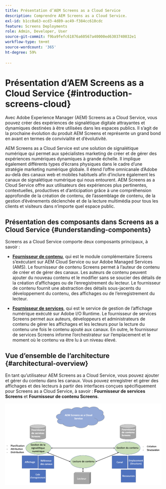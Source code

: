 ```yaml
---
title: Présentation d’AEM Screens as a Cloud Service
description: Comprendre AEM Screens as a Cloud Service.
exl-id: b1cc0a63-ecd3-4d89-ac49-f384cc610cdc
feature: Screens Deployments
role: Admin, Developer, User
source-git-commit: f9ba9fefc61876a60567a40000ed6303740032e1
workflow-type: tm+mt
source-wordcount: '365'
ht-degree: 59%

---
```



# Présentation d’AEM Screens as a Cloud Service {#introduction-screens-cloud}

Avec Adobe Experience Manager (AEM) Screens as a Cloud Service, vous pouvez créer des expériences de signalétique digitale attrayantes et dynamiques destinées à être utilisées dans les espaces publics. Il s’agit de la prochaine évolution du produit AEM Screens et représente un grand bond en avant en termes de convivialité et d’évolutivité.

AEM Screens as a Cloud Service est une solution de signalétique numérique qui permet aux spécialistes marketing de créer et de gérer des expériences numériques dynamiques à grande échelle. Il implique également différents types d’écrans physiques dans le cadre d’une stratégie marketing numérique globale. Il étend l’offre omnicanale d’Adobe au-delà des canaux web et mobiles habituels afin d’inclure également les canaux de signalétique numérique qui nous entourent. AEM Screens as a Cloud Service offre aux utilisateurs des expériences plus pertinentes, contextuelles, productives et d’anticipation grâce à une compréhension approfondie de la création de contenu, de l’assemblage de contenu, de la gestion d’événements déclenchée et de la lecture multimédia pour tous les clients et visiteurs dans n’importe quel espace public.

## Présentation des composants dans Screens as a Cloud Service {#understanding-components}

Screens as a Cloud Service comporte deux composants principaux, à savoir :

* **[Fournisseur de contenu](https://experienceleague.adobe.com/docs/experience-manager-cloud-service/content/screens-as-cloud-service/configure-screens-cloud/using-screens-content-provider.html)**, qui est le module complémentaire Screens s’exécutant sur AEM Cloud Service ou sur Adobe Managed Services (AMS). Le fournisseur de contenu Screens permet à l’auteur de contenu de créer et de gérer des canaux. Les auteurs de contenu peuvent ajouter du nouveau contenu et le modifier sans se soucier des détails de la création d’affichages ou de l’enregistrement du lecteur. Le fournisseur de contenu fournit une abstraction des détails sous-jacents du développement du contenu, des affichages ou de l’enregistrement du lecteur.

* **[Fournisseur de services](https://experienceleague.adobe.com/docs/experience-manager-cloud-service/content/screens-as-cloud-service/configure-screens-cloud/navigating-to-screens-services-provider.html)**, qui est le service de gestion de l’affichage numérique exécuté sur Adobe I/O Runtime. Le fournisseur de services Screens permet aux auteurs, développeurs et administrateurs de contenu de gérer les affichages et les lecteurs pour la lecture du contenu une fois le contenu ajouté aux canaux. En outre, le fournisseur de services Screens informe l’orchestrateur sur l’emplacement et le moment où le contenu va être lu à un niveau élevé.


## Vue d’ensemble de l’architecture {#architectural-overview}

En tant qu’utilisateur AEM Screens as a Cloud Service, vous pouvez ajouter et gérer du contenu dans les canaux. Vous pouvez enregistrer et gérer des affichages et des lecteurs à partir des interfaces conçues spécifiquement pour Screens as a Cloud Service, à savoir : **Fournisseur de services Screens** et **Fournisseur de contenu Screens**.

![Image](/help/screens-cloud/assets/architecture-screenscloud.png)
